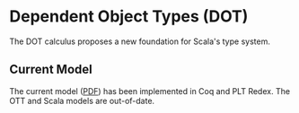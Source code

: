 Dependent Object Types (DOT)
============================

The DOT calculus proposes a new foundation for Scala's type system.

Current Model
-------------

The current model
([PDF](http://lampwww.epfl.ch/~amin/dot/current_rules.pdf)) has been
implemented in Coq and PLT Redex. The OTT and Scala models are
out-of-date.
